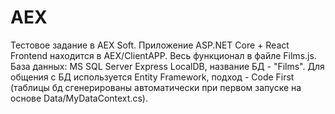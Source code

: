 # AEX
Тестовое задание в AEX Soft.
Приложение ASP.NET Core + React  
Frontend находится в AEX/ClientAPP. Весь функционал в файле Films.js.  
База данных: MS SQL Server Express LocalDB, название БД - "Films".
Для общения с БД используется Entity Framework, подход - Code First (таблицы бд сгенерированы автоматически при первом запуске на основе Data/MyDataContext.cs).
